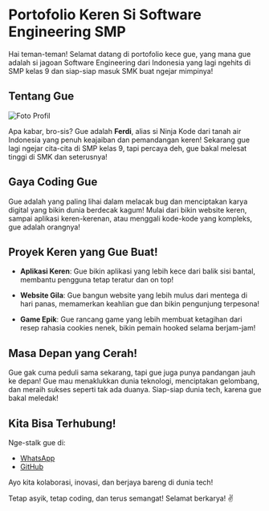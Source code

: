 # Portofolio Keren Si Software Engineering SMP

Hai teman-teman! Selamat datang di portofolio kece gue, yang mana gue adalah si jagoan Software Engineering dari Indonesia yang lagi ngehits di SMP kelas 9 dan siap-siap masuk SMK buat ngejar mimpinya!

## Tentang Gue

![Foto Profil](https://encrypted-tbn0.gstatic.com/images?q=tbn:ANd9GcTxKqAYQrWKNoHbRdey_X-NwyY3hAFHvgaH9g&usqp=CAU)

Apa kabar, bro-sis? Gue adalah **Ferdi**, alias si Ninja Kode dari tanah air Indonesia yang penuh keajaiban dan pemandangan keren! Sekarang gue lagi ngejar cita-cita di SMP kelas 9, tapi percaya deh, gue bakal melesat tinggi di SMK dan seterusnya!

## Gaya Coding Gue

Gue adalah yang paling lihai dalam melacak bug dan menciptakan karya digital yang bikin dunia berdecak kagum! Mulai dari bikin website keren, sampai aplikasi keren-kerenan, atau menggali kode-kode yang kompleks, gue adalah orangnya!

## Proyek Keren yang Gue Buat!

- **Aplikasi Keren**: Gue bikin aplikasi yang lebih kece dari balik sisi bantal, membantu pengguna tetap teratur dan on top!

- **Website Gila**: Gue bangun website yang lebih mulus dari mentega di hari panas, memamerkan keahlian gue dan bikin pengunjung terpesona!

- **Game Epik**: Gue rancang game yang lebih membuat ketagihan dari resep rahasia cookies nenek, bikin pemain hooked selama berjam-jam!

## Masa Depan yang Cerah!

Gue gak cuma peduli sama sekarang, tapi gue juga punya pandangan jauh ke depan! Gue mau menaklukkan dunia teknologi, menciptakan gelombang, dan meraih sukses seperti tak ada duanya. Siap-siap dunia tech, karena gue bakal meledak!

## Kita Bisa Terhubung!

Nge-stalk gue di:

- [WhatsApp](https://wa.me/6283182719413)
- [GitHub](https://github.com/Adyfas)

Ayo kita kolaborasi, inovasi, dan berjaya bareng di dunia tech!

Tetap asyik, tetap coding, dan terus semangat! Selamat berkarya! ✌️
